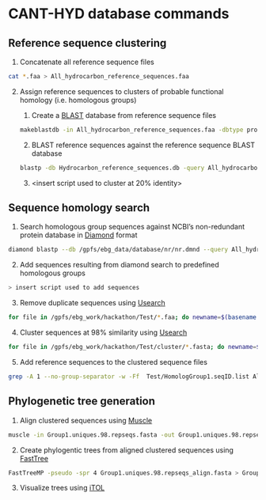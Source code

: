 # **CANT-HYD database commands**

## Reference sequence clustering

1. Concatenate all reference sequence files

```bash
cat *.faa > All_hydrocarbon_reference_sequences.faa
```

2. Assign reference sequences to clusters of probable functional homology (i.e. homologous groups)

   1. Create a [BLAST](https://www.ncbi.nlm.nih.gov/books/NBK52640/) database from reference sequence files
   
    ```bash
    makeblastdb -in All_hydrocarbon_reference_sequences.faa -dbtype prot -out Hydrocarbon_reference_sequences.db
    ```
        
   2. BLAST reference sequences against the reference sequence BLAST database
   
    ```bash
    blastp -db Hydrocarbon_reference_sequences.db -query All_hydrocarbon_reference_sequences.faa -outfmt 6 -evalue 1e-4 -num_threads 40 -out Self_blast_hydrocarbon_references.txt
    ```

   3. <insert script used to cluster at 20% identity>

## Sequence homology search
 
1. Search homologous group sequences against NCBI’s non-redundant protein database in [Diamond](https://github.com/bbuchfink/diamond) format

```bash
diamond blastp --db /gpfs/ebg_data/database/nr/nr.dmnd --query All_hydrocarbon_reference_sequences.faa --out diamondout_All_hydrocarbon_reference_sequences.txt --outfmt 6 qseqid sseqid pident length mismatch gapopen qstart qend sstart send evalue bitscore full_sseq --max-target-seqs 0 --query-cover 70 --evalue 0.0001 --threads 60
```
    
2. Add sequences resulting from diamond search to predefined homologous groups

```bash
> insert script used to add sequences
```

3. Remove duplicate sequences using [Usearch](https://www.drive5.com/usearch/)

```bash
for file in /gpfs/ebg_work/hackathon/Test/*.faa; do newname=$(basename $file .faa); time usearch -derep_fulllength $file -fastaout $newname.uniques.fasta; done
```

4. Cluster sequences at 98% similarity using [Usearch](https://www.drive5.com/usearch/)

```bash
for file in /gpfs/ebg_work/hackathon/Test/cluster/*.fasta; do newname=$(basename $file .fasta); time usearch -cluster_fast $file -id 0.98 -centroids $newname.98.repseqs.fasta -uc $newname.clusters.uc; done
```

5. Add reference sequences to the clustered sequence files

```bash
grep -A 1 --no-group-separator -w -Ff  Test/HomologGroup1.seqID.list Alignment/All_hydrocarbon_reference_sequences_singleline.fasta >> Alignment/Group1.uniques.98.repseqs.fasta
```

## Phylogenetic tree generation

1. Align clustered sequences using [Muscle](https://www.drive5.com/muscle/)

```bash
muscle -in Group1.uniques.98.repseqs.fasta -out Group1.uniques.98.repseqs_align.fasta
```

2. Create phylogentic trees from aligned clustered sequences using [FastTree](http://www.microbesonline.org/fasttree/)

```bash
FastTreeMP -pseudo -spr 4 Group1.uniques.98.repseqs_align.fasta > Group1.uniques.98.repseqs_align_tree.tre
```

3. Visualize trees using [iTOL](https://itol.embl.de/)
